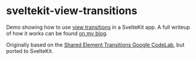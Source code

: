 # sveltekit-view-transitions

Demo showing how to use [view transitions](https://developer.chrome.com/docs/web-platform/view-transitions/) in a SvelteKit app. A full writeup of how it works can be found [on my blog](https://geoffrich.net/posts/page-transitions-1/).

Originally based on the [Shared Element Transitions Google CodeLab](https://codelabs.developers.google.com/create-an-instant-and-seamless-web-app#5), but ported to SvelteKit.
